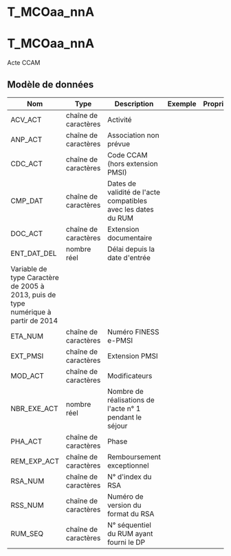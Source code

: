 # T_MCOaa_nnA

<!-- ATTENTION : Ne pas supprimer ou modifier la ligne ci-dessous -->
# T_MCOaa_nnA

Acte CCAM


## Modèle de données

|Nom|Type|Description|Exemple|Propriétés|
|-|-|-|-|-|
|ACV_ACT|chaîne de caractères|Activité|||
|ANP_ACT|chaîne de caractères|Association non prévue|||
|CDC_ACT|chaîne de caractères|Code CCAM (hors extension PMSI)|||
|CMP_DAT|chaîne de caractères|Dates de validité de l'acte compatibles avec les dates du RUM|||
|DOC_ACT|chaîne de caractères|Extension documentaire|||
|ENT_DAT_DEL|nombre réel|Délai depuis la date d'entrée
Variable de type Caractère de 2005 à 2013, puis de type numérique à partir de 2014|||
|ETA_NUM|chaîne de caractères|Numéro FINESS e-PMSI|||
|EXT_PMSI|chaîne de caractères|Extension PMSI|||
|MOD_ACT|chaîne de caractères|Modificateurs|||
|NBR_EXE_ACT|nombre réel|Nombre de réalisations de l'acte n° 1 pendant le séjour|||
|PHA_ACT|chaîne de caractères|Phase|||
|REM_EXP_ACT|chaîne de caractères|Remboursement exceptionnel|||
|RSA_NUM|chaîne de caractères|N° d'index du RSA|||
|RSS_NUM|chaîne de caractères|Numéro de version du format du RSA|||
|RUM_SEQ|chaîne de caractères|N° séquentiel du RUM ayant fourni le DP|||

<!-- ATTENTION : Ne pas supprimer ou modifier la ligne ci-dessus -->
